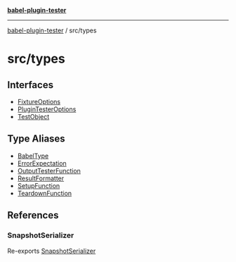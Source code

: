 [**babel-plugin-tester**](../../README.md)

***

[babel-plugin-tester](../../README.md) / src/types

# src/types

## Interfaces

- [FixtureOptions](interfaces/FixtureOptions.md)
- [PluginTesterOptions](interfaces/PluginTesterOptions.md)
- [TestObject](interfaces/TestObject.md)

## Type Aliases

- [BabelType](type-aliases/BabelType.md)
- [ErrorExpectation](type-aliases/ErrorExpectation.md)
- [OutputTesterFunction](type-aliases/OutputTesterFunction.md)
- [ResultFormatter](type-aliases/ResultFormatter.md)
- [SetupFunction](type-aliases/SetupFunction.md)
- [TeardownFunction](type-aliases/TeardownFunction.md)

## References

### SnapshotSerializer

Re-exports [SnapshotSerializer](../type-aliases/SnapshotSerializer.md)
